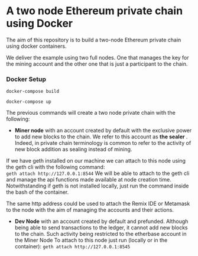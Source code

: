 # A two node Ethereum private chain using Docker



The aim of this repository is to build a two-node Ethereum private chain using docker containers.


We deliver the example using two full nodes. One that manages the key for the mining account and the other one that is just a participant to the chain.

### Docker Setup

`docker-compose build`



`docker-compose up`


The previous commands will create a two node private chain with the following:



- **Miner node** with an account created by default with the exclusive power to add new blocks to the chain. We refer to this account as **the sealer** .  
Indeed, in private chain terminology is common to refer to the activity of new block addition as sealing instead of mining.

If we have geth installed on our machine we can attach to this node using the geth cli with the following command:  
`geth attach http://127.0.0.1:8544`
We will be able to attach to the geth cli and manage the api functions made available at node creation time.
Notwithstanding if geth is not installed locally, just run the command inside the bash of the container.

The same http address could be used to attach the Remix IDE or Metamask to the node with the aim of managing the accounts and their actions.


- **Dev Node** with an account created by default and prefunded. Although being able to send transactions to the ledger, it cannot add new blocks to the chain. Such activity being restricted to the etherbase account in the Miner Node
To attach to this node just run (locally or in the container):
 `geth attach http://127.0.0.1:8545`
